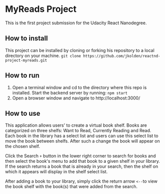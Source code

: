 # MyReads Project

This is the first project submission for the Udacity React Nanodegree.

## How to install

This project can be installed by cloning or forking his repository to a local directory on your machine.
```git clone https://github.com/jkolden/reactnd-project-myreads.git```

## How to run

1. Open a terminal window and cd to the directory where this repo is installed. Start the backend server by running:
```npm start```
2. Open a browser window and navigate to http://localhost:3000/

## How to use

This application allows users' to create a virtual book shelf. Books are categorized on three shelfs: Want to Read, Currently Reading and Read. Each book in the library has a select list and users can use this select list to move the book between shelfs. After such a change the book will appear on the chosen shelf.

Click the Search ```+``` button in the lower right corner to search for books and then select the book's menu to add that book to a given shelf in your library. If the search returns a book that is already in your search, then the shelf on which it appears will display in the shelf select list.

After adding a book to your library, simply click the return arrow ```<--```to view the book shelf with the book(s) that were added from the search.



